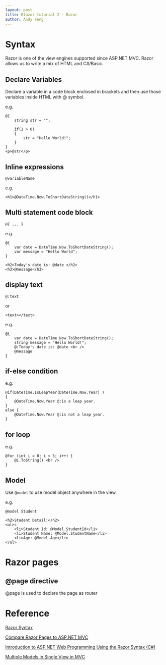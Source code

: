 ```yaml
---
layout: post
title: Blazor tutorial 2 - Razor
author: Andy Feng
---
```


# Syntax
Razor is one of the view engines supported since ASP.NET MVC. Razor allows us to write a mix of HTML and C#/Basic. 

## Declare Variables
Declare a variable in a code block enclosed in brackets and then use those variables inside HTML with @ symbol.

e.g.

	@{ 
	    string str = "";
	
	    if(1 > 0)
	    {
	        str = "Hello World!";
	    }
	}	
	<p>@str</p>

## Inline expressions
`@variableName`

e.g. 
	
	<h1>@DateTime.Now.ToShortDateString()</h1>

## Multi statement code block
`@{
...
}`

e.g.

	@{
	    var date = DateTime.Now.ToShortDateString();
	    var message = "Hello World";
	}
	
	<h2>Today's date is: @date </h2>
	<h3>@message</h3>

## display text
`@:text`

or

`<text></text>`

e.g.

	@{
	    var date = DateTime.Now.ToShortDateString();
	    string message = "Hello World!";
	    @:Today's date is: @date <br />
	    @message                               
	}

## if-else condition
e.g.

	@if(DateTime.IsLeapYear(DateTime.Now.Year) )
	{
	    @DateTime.Now.Year @:is a leap year.
	}
	else { 
	    @DateTime.Now.Year @:is not a leap year.
	}

## for loop
e.g.

	@for (int i = 0; i < 5; i++) { 
	    @i.ToString() <br />
	}

## Model
Use `@model` to use model object anywhere in the view.

e.g.

	@model Student
	
	<h2>Student Detail:</h2>
	<ul>s
	    <li>Student Id: @Model.StudentId</li>
	    <li>Student Name: @Model.StudentName</li>
	    <li>Age: @Model.Age</li>
	</ul>

# Razor pages
## @page directive
@page is used to declare the page as router


# Reference
[Razor Syntax](https://www.tutorialsteacher.com/mvc/razor-syntax)

[Compare Razor Pages to ASP.NET MVC](https://learn.microsoft.com/en-us/dotnet/architecture/porting-existing-aspnet-apps/comparing-razor-pages-aspnet-mvc)

[Introduction to ASP.NET Web Programming Using the Razor Syntax (C#)](https://learn.microsoft.com/en-us/aspnet/web-pages/overview/getting-started/introducing-razor-syntax-c)

[Multiple Models in Single View in MVC](https://www.c-sharpcorner.com/UploadFile/ff2f08/multiple-models-in-single-view-in-mvc/)